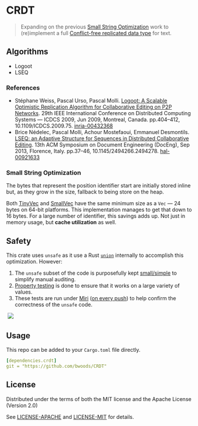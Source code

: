 # CRDT

>   Expanding on the previous [Small String Optimization](https://github.com/bwoods/immutable-sso) work to (re)implement a full [Conflict-free replicated data type](https://en.wikipedia.org/wiki/Conflict-free_replicated_data_type) for text.



## Algorithms

-   Logoot
-   LSEQ



### References

-   Stéphane Weiss, Pascal Urso, Pascal Molli. [Logoot: A Scalable Optimistic Replication Algorithm for Collaborative Editing on P2P Networks](papers/Logoot,%20A%20Scalable%20Optimistic%20Replication%20Algorithm%20for%20Collaborative%20Editing%20on%20P2P%20Networks.pdf). 29th IEEE International Conference on Distributed Computing Systems — ICDCS 2009, Jun 2009, Montreal, Canada. pp.404–412, 10.1109/ICDCS.2009.75. [inria-00432368](https://inria.hal.science/inria-00432368)
-   Brice Nédelec, Pascal Molli, Achour Mostefaoui, Emmanuel Desmontils. [LSEQ: an Adaptive Structure for Sequences in Distributed Collaborative Editing](papers/LSEQ,%20an%20Adaptive%20Structure%20for%20Sequences%20in%20Distributed%20Collaborative%20Editing.pdf). 13th ACM Symposium on Document Engineering (DocEng), Sep 2013, Florence, Italy. pp.37–46, 10.1145/2494266.2494278. [hal-00921633](https://hal.science/hal-00921633)



### Small String Optimization

The bytes that represent the position identifier start are initially stored inline but, as they grow in the size, fallback to being store on the heap.

Both [TinyVec](https://crates.io/crates/tinyvec) and [SmallVec](https://crates.io/crates/smallvec) have the same minimum size as a `Vec` — 24 bytes on 64-bit platforms. This implementation manages to get that down to 16 bytes. For a large number of identifier, this savings adds up. Not just in memory usage, but **cache utilization** as well.



## Safety 

This crate uses `unsafe` as it use a Rust [`union`](https://doc.rust-lang.org/reference/items/unions.html) internally to accomplish this optimization. However:

1. The `unsafe` subset of the code is purposefully kept [small/simple](src/crdt/pos/mod.rs) to simplify manual auditing.
2. [Property testing](https://github.com/BurntSushi/quickcheck#readme) is done to ensure that it works on a large variety of values.
3. These tests are run under [Miri](https://github.com/rust-lang/miri#readme) ([on every push](https://github.com/bwoods/CRDT/actions)) to help confirm the correctness of the `unsafe` code.

​    ![](https://github.com/bwoods/CRDT/actions/workflows/ci.yml/badge.svg)



## Usage

This repo can be added to your `Cargo.toml` file directly.

```yaml
[dependencies.crdt]
git = "https://github.com/bwoods/CRDT"
```



## License

Distributed under the terms of both the MIT license and the Apache License (Version 2.0)

See [LICENSE-APACHE](LICENSE-APACHE.md) and [LICENSE-MIT](LICENSE-MIT.md) for details.

